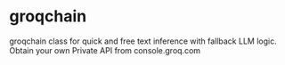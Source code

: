 # groqchain
groqchain class for quick and free text inference with fallback LLM logic.  Obtain your own Private API from console.groq.com
